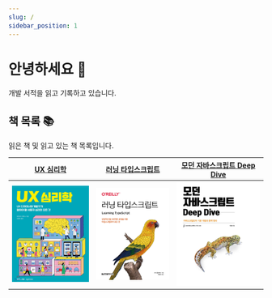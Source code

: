 ```yaml
---
slug: /
sidebar_position: 1
---
```


# 안녕하세요 👋

개발 서적을 읽고 기록하고 있습니다.

## 책 목록 📚

읽은 책 및 읽고 있는 책 목록입니다.

| **[UX 심리학](/category/ux-심리학)** | **[러닝 타입스크립트](/category/러닝-타입스크립트)** | **[모던 자바스크립트 Deep Dive](/category/모던-자바스크립트-deep-dive)** |
| :----------------------------------: | :--------------------------------------------------: | :----------------------------------------------------------------------: |
| ![UX 심리학](./images/ux-심리학.png) | ![러닝 타입스크립트](./images/러닝-타입스크립트.png) | ![모던 자바스크립트 Deep Dive](./images/모던-자바스크립트-deep-dive.png) |
